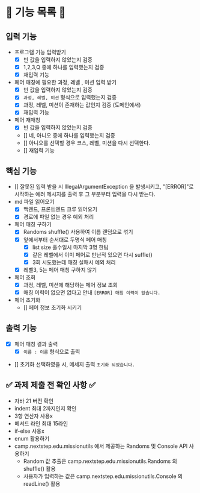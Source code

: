 # 📝 기능 목록 📝

## 입력 기능

- 프로그램 기능 입력받기
    - [x] 빈 값을 입력하지 않았는지 검증
    - [x] 1,2,3,Q 중에 하나를 입력했는지 검증
    - [x] 재입력 기능
- 페어 매칭에 필요한 과정, 레벨 , 미션 입력 받기
    - [x] 빈 값을 입력하지 않았는지 검증
    - [x] `과정, 레벨, 미션` 형식으로 입력했는지 검증
    - [x] 과정, 레벨, 미션이 존재하는 값인지 검증 (도메인에서)
    - [x] 재입력 기능
- 페어 재매칭
    - [x] 빈 값을 입력하지 않았는지 검증
    - [] 네, 아니오 중에 하나를 입력했는지 검증
    - [] 아니오를 선택할 경우 코스, 레벨, 미션을 다시 선택한다.
    - [] 재입력 기능

## 핵심 기능

- [] 잘못된 입력 받을 시 IllegalArgumentException 을 발생시키고,
  "[ERROR]"로 시작하는 에러 메시지를 출력 후 그 부분부터 입력을 다시 받는다.
- md 파일 읽어오기
    - [x] 백엔드, 프론트엔드 크루 읽어오기
    - [x] 경로에 파일 없는 경우 예외 처리
- 페어 매칭 구하기
    - [x] Randoms shuffle() 사용하여 이름 랜덤으로 섞기
    - [x] 앞에서부터 순서대로 두명식 페어 매칭
        - [x] list size 홀수일시 마지막 3명 한팀
        - [x] 같은 레벨에서 이미 페어로 만난적 있으면 다시 suffle()
        - [x] 3회 시도했는데 매칭 실패시 예외 처리
    - [x] 레벨3, 5는 페어 매칭 구하지 않기
- 페어 조회
    - [x] 과정, 레벨, 미션에 해당하는 페어 정보 조회
    - [x] 매칭 이력이 없으면 없다고 안내 `[ERROR] 매칭 이력이 없습니다.`
- 페어 초기화
    - [] 페어 정보 초기화 시키기

## 출력 기능

- [x] 페어 매칭 결과 출력
    - [x] `이름 : 이름` 형식으로 출력
- [] 초기화 선택하였을 시, 메세지 출력 `초기화 되었습니다.`

## ✅ 과제 제출 전 확인 사항 ✅

- 자바 21 버전 확인
- indent 최대 2까지인지 확인
- 3항 연산자 사용x
- 메서드 라인 최대 15라인
- if-else 사용x
- enum 활용하기
- camp.nextstep.edu.missionutils 에서 제공하는 Randoms 및 Console API 사용하기
    - Random 값 추출은 camp.nextstep.edu.missionutils.Randoms 의 shuffle() 활용
    - 사용자가 입력하는 값은 camp.nextstep.edu.missionutils.Console 의 readLine() 활용
